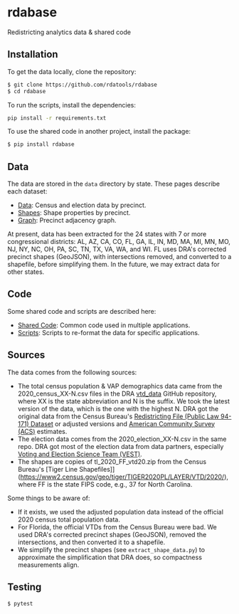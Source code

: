 # rdabase
Redistricting analytics data &amp; shared code

## Installation

To get the data locally, clone the repository:

```bash
$ git clone https://github.com/rdatools/rdabase
$ cd rdabase
```

To run the scripts, install the dependencies:

```bash
pip install -r requirements.txt
```

To use the shared code in another project, install the package:

```bash
$ pip install rdabase
```

## Data

The data are stored in the `data` directory by state.
These pages describe each dataset:

- [Data](./docs/data.md): Census and election data by precinct.
- [Shapes](./docs/shapes.md): Shape properties by precinct.
- [Graph](./docs/graph.md): Precinct adjacency graph.

At present, data has been extracted for the 24 states with 7 or more congressional districts:
AL, AZ, CA, CO, FL, GA, IL, IN, MD, MA, MI, MN, MO, NJ, NY, NC, OH, PA, SC, TN, TX, VA, WA, and WI.
FL uses DRA's corrected precinct shapes (GeoJSON), with intersections removed, and converted to a shapefile, before simplifying them.
In the future, we may extract data for other states.

## Code

Some shared code and scripts are described here:

- [Shared Code](./docs/code.md): Common code used in multiple applications.
- [Scripts](./docs/scripts.md): Scripts to re-format the data for specific applications.

## Sources

The data comes from the following sources:

-   The total census population & VAP demographics data came from the 2020_census_XX-N.csv files
    in the DRA [vtd_data](https://github.com/dra2020/vtd_data) GitHub repository, 
    where XX is the state abbreviation and N is the suffix.
    We took the latest version of the data, which is the one with the highest N.
    DRA got the original data from the Census Bureau's [Redistricting File (Public Law 94-171) Dataset](https://www.census.gov/data/datasets/2020/dec/2020-census-redistricting-summary-file-dataset.html) or adjusted versions and
    [American Community Survey (ACS)](https://www.census.gov/programs-surveys/acs) estimates.
-   The election data comes from the 2020_election_XX-N.csv in the same repo.
    DRA got most of the election data from data partners, especially [Voting and Election Science Team (VEST)](https://election.lab.ufl.edu/precinct-data/).
-   The shapes are copies of tl_2020_FF_vtd20.zip from the Census Bureau's [Tiger Line Shapefiles]](https://www2.census.gov/geo/tiger/TIGER2020PL/LAYER/VTD/2020/), 
    where FF is the state FIPS code, e.g., 37 for North Carolina.

Some things to be aware of:

-   If it exists, we used the adjusted population data instead of the official 2020 census total population data. 
-   For Florida, the official VTDs from the Census Bureau were bad. 
    We used DRA's corrected precinct shapes (GeoJSON), removed the intersections, and then converted it to a shapefile.
-   We simplify the precinct shapes (see `extract_shape_data.py`) to approximate the simplification that DRA does, so compactness measurements align.

## Testing

```bash
$ pytest
```
